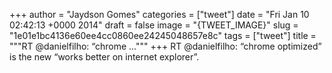 
+++
author = "Jaydson Gomes"
categories = ["tweet"]
date = "Fri Jan 10 02:42:13 +0000 2014"
draft = false
image = "{TWEET_IMAGE}"
slug = "1e01e1bc4136e60ee4cc0860ee24245048657e8c"
tags = ["tweet"]
title = """RT @danielfilho: “chrome ..."""
+++
RT @danielfilho: “chrome optimized” is the new “works better on internet explorer”.
